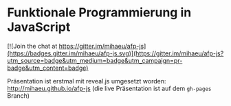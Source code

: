 # Funktionale Programmierung in JavaScript
[![Join the chat at https://gitter.im/mihaeu/afp-js](https://badges.gitter.im/mihaeu/afp-js.svg)](https://gitter.im/mihaeu/afp-js?utm_source=badge&utm_medium=badge&utm_campaign=pr-badge&utm_content=badge)

Präsentation ist erstmal mit reveal.js umgesetzt worden: http://mihaeu.github.io/afp-js
(die live Präsentation ist auf dem `gh-pages` Branch)
